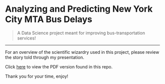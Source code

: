 # Analyzing and Predicting New York City MTA Bus Delays

>A Data Science project meant for improving bus-transportation services!

---

For an overview of the scientific wizardry used in this project, please review the story told through my presentation.

Click [here](https://github.com/devid-davops/DS-Project-4/blob/master/slides_capstone_4_bus_data.pdf) to view the PDF version found in this repo.

Thank you for your time, enjoy!
